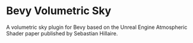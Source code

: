 # Bevy Volumetric Sky

A volumetric sky plugin for Bevy based on the Unreal Engine Atmospheric Shader paper published by Sebastian Hillaire.